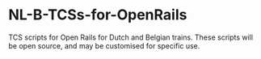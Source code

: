 # NL-B-TCSs-for-OpenRails
TCS scripts for Open Rails for Dutch and Belgian trains. These scripts will be open source, and may be customised for specific use.
